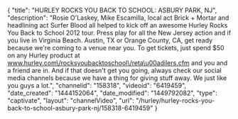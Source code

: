 {
    "title": "HURLEY ROCKS YOU BACK TO SCHOOL: ASBURY PARK, NJ",
    "description": "Rosie O'Laskey, Mike Escamilla, local act Brick + Mortar and headlining act Surfer Blood all helped to kick off an awesome Hurley Rocks You Back to School 2012 tour. Press play for all the New Jersey action and if you live in Virginia Beach. Austin, TX or Orange County, CA, get ready because we're coming to a venue near you. To get tickets, just spend $50 on any Hurley product at www.hurley.com\/rocksyoubacktoschool\/reta\u00adilers.cfm and you and a friend are in. And if that doesn't get you going, always check our social media channels because we have a thing for giving stuff away. We just like you guys a lot.",
    "channelid": "158318",
    "videoid": "6419459",
    "date_created": "1444152064",
    "date_modified": "1449792082",
    "type": "captivate",
    "layout": "channelVideo",
    "url": "\/hurley\/hurley-rocks-you-back-to-school-asbury-park-nj\/158318-6419459"
}